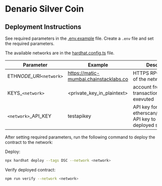 # Denario Silver Coin

## Deployment Instructions

See required parameters in the [.env.example](.env.example) file.
Create a `.env` file and set the required parameters.

The available networks are in the [hardhat.config.ts](hardhat.config.ts) file.

| Parameter                | Example                                | Description                                                              |
| ------------------------ | -------------------------------------- | ------------------------------------------------------------------------ |
| ETH*NODE_URI*`<network>` | https://matic-mumbai.chainstacklabs.co | HTTPS RPC endpoint of the network                                        |
| KEYS\_`<network>`        | <private_key_in_plaintext>             | account from which the transactions are exevuted                         |
| `<network>`\_API_KEY     | testapikey                             | API key for etherscan/polygonscan API key to verify deployed source code |

After setting required parameters, run the following command to deploy the contract to the network:

Deploy:

```bash
npx hardhat deploy --tags DSC --network <network>
```

Verify deployed contract:

```bash
npm run verify --network <network>
```
